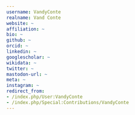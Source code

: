 ```yaml
---
username: VandyConte
realname: Vand Conte
website: ~
affiliation: ~
bio: ~
github: ~
orcid: ~
linkedin: ~
googlescholar: ~
wikidata: ~
twitter: ~
mastodon-url: ~
meta: ~
instagram: ~
redirect_from:
- /index.php/User:VandyConte
- /index.php/Special:Contributions/VandyConte
---
```

